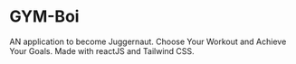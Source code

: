 # GYM-Boi
AN application to become Juggernaut. Choose Your Workout and Achieve Your Goals. Made with reactJS and Tailwind CSS.
